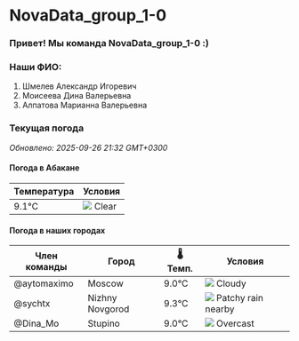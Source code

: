 # NovaData_group_1-0
### Привет! Мы команда NovaData_group_1-0 :)

### Наши ФИО:
1. Шмелев Александр Игоревич
2. Моисеева Дина Валерьевна
3. Алпатова Марианна Валерьевна

### Текущая погода
<!-- WEATHER:START -->
_Обновлено: 2025-09-26 21:32 GMT+0300_

#### Погода в Абакане

| Температура | Условия |
|-------------|----------|
| 9.1°C     | ![](https://cdn.weatherapi.com/weather/64x64/night/113.png) Clear |

#### Погода в наших городах

| Член команды  | Город               | 🌡️ Темп.  | Условия          |
|---------------|---------------------|-----------|--------------------|
| @aytomaximo    | Moscow              |    9.0°C | ![](https://cdn.weatherapi.com/weather/64x64/night/119.png) Cloudy       |
| @sychtx        | Nizhny Novgorod     |    9.3°C | ![](https://cdn.weatherapi.com/weather/64x64/night/176.png) Patchy rain nearby |
| @Dina_Mo       | Stupino             |    9.0°C | ![](https://cdn.weatherapi.com/weather/64x64/night/122.png) Overcast     |

<!-- WEATHER:END -->
